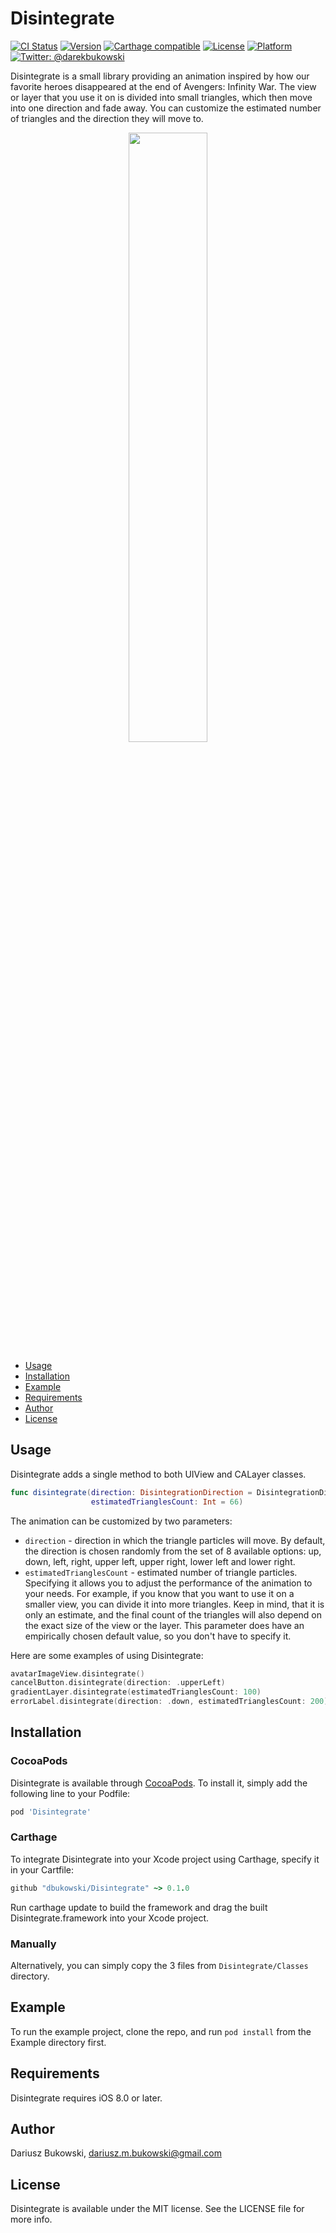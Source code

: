 # Disintegrate

[![CI Status](https://img.shields.io/travis/dbukowski/Disintegrate.svg?style=flat)](https://travis-ci.org/dbukowski/Disintegrate)
[![Version](https://img.shields.io/cocoapods/v/Disintegrate.svg?style=flat)](https://cocoapods.org/pods/Disintegrate)
[![Carthage compatible](https://img.shields.io/badge/Carthage-compatible-4BC51D.svg?style=flat)](https://github.com/Carthage/Carthage)
[![License](https://img.shields.io/cocoapods/l/Disintegrate.svg?style=flat)](https://cocoapods.org/pods/Disintegrate)
[![Platform](https://img.shields.io/cocoapods/p/Disintegrate.svg?style=flat)](https://cocoapods.org/pods/Disintegrate)
[![Twitter: @darekbukowski](https://img.shields.io/badge/contact-@darekbukowski-blue.svg?style=flat)](https://twitter.com/darekbukowski)

Disintegrate is a small library providing an animation inspired by how our favorite heroes disappeared at the end of Avengers: Infinity War.
The view or layer that you use it on is divided into small triangles, which then move into one direction and fade away. You can customize the estimated number of triangles and the direction they will move to.

<p align="center">
  <img src="Assets/disintegrationDemo.gif"  style="width: 50%; height: 50%"/>
</p>

- [Usage](#usage)
- [Installation](#installation)
- [Example](#example)
- [Requirements](#requirements)
- [Author](#author)
- [License](#license)

## Usage

Disintegrate adds a single method to both UIView and CALayer classes.
```swift
func disintegrate(direction: DisintegrationDirection = DisintegrationDirection.random(),
                  estimatedTrianglesCount: Int = 66)
```
The animation can be customized by two parameters:
* `direction` - direction in which the triangle particles will move. By default, the direction is chosen randomly from the set of 8 available options: up, down, left, right, upper left, upper right, lower left and lower right.
* `estimatedTrianglesCount` - estimated number of triangle particles. Specifying it allows you to adjust the performance of the animation to your needs. For example, if you know that you want to use it on a smaller view, you can divide it into more triangles. Keep in mind, that it is only an estimate, and the final count of the triangles will also depend on the exact size of the view or the layer. This parameter does have an empirically chosen default value, so you don't have to specify it.

Here are some examples of using Disintegrate:
```swift
avatarImageView.disintegrate()
cancelButton.disintegrate(direction: .upperLeft)
gradientLayer.disintegrate(estimatedTrianglesCount: 100)
errorLabel.disintegrate(direction: .down, estimatedTrianglesCount: 200)
```

## Installation

### CocoaPods

Disintegrate is available through [CocoaPods](https://cocoapods.org). To install
it, simply add the following line to your Podfile:

```ruby
pod 'Disintegrate'
```

### Carthage

To integrate Disintegrate into your Xcode project using Carthage, specify it in your Cartfile:
```ruby
github "dbukowski/Disintegrate" ~> 0.1.0
```
Run carthage update to build the framework and drag the built Disintegrate.framework into your Xcode project.

### Manually

Alternatively, you can simply copy the 3 files from `Disintegrate/Classes` directory.


## Example

To run the example project, clone the repo, and run `pod install` from the Example directory first.

## Requirements

Disintegrate requires iOS 8.0 or later.

## Author

Dariusz Bukowski, dariusz.m.bukowski@gmail.com

## License

Disintegrate is available under the MIT license. See the LICENSE file for more info.
